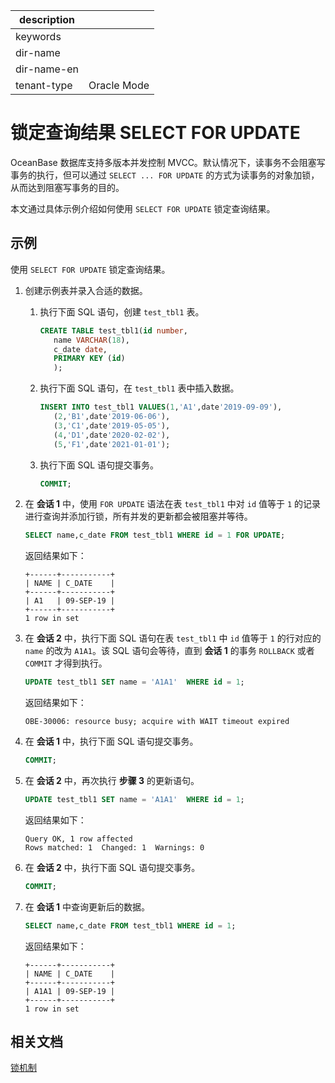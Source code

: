 |description||
|---|---|
|keywords||
|dir-name||
|dir-name-en||
|tenant-type|Oracle Mode|

# 锁定查询结果 SELECT FOR UPDATE

OceanBase 数据库支持多版本并发控制 MVCC。默认情况下，读事务不会阻塞写事务的执行，但可以通过 `SELECT ... FOR UPDATE` 的方式为读事务的对象加锁，从而达到阻塞写事务的目的。

本文通过具体示例介绍如何使用 `SELECT FOR UPDATE` 锁定查询结果。

## 示例

使用 `SELECT FOR UPDATE` 锁定查询结果。

1. 创建示例表并录入合适的数据。

   1. 执行下面 SQL 语句，创建 `test_tbl1` 表。

      ```sql
      CREATE TABLE test_tbl1(id number,
         name VARCHAR(18),
         c_date date,
         PRIMARY KEY (id)
         );
      ```

   2. 执行下面 SQL 语句，在 `test_tbl1` 表中插入数据。

      ```sql
      INSERT INTO test_tbl1 VALUES(1,'A1',date'2019-09-09'),
         (2,'B1',date'2019-06-06'),
         (3,'C1',date'2019-05-05'),
         (4,'D1',date'2020-02-02'),
         (5,'F1',date'2021-01-01');
      ```

   3. 执行下面 SQL 语句提交事务。

      ```sql
      COMMIT;
      ```

2. 在 **会话 1** 中，使用 `FOR UPDATE` 语法在表 `test_tbl1` 中对 `id` 值等于 `1` 的记录进行查询并添加行锁，所有并发的更新都会被阻塞并等待。

   ```sql
   SELECT name,c_date FROM test_tbl1 WHERE id = 1 FOR UPDATE;
   ```

   返回结果如下：

   ```shell
   +------+-----------+
   | NAME | C_DATE    |
   +------+-----------+
   | A1   | 09-SEP-19 |
   +------+-----------+
   1 row in set
   ```

3. 在 **会话 2** 中，执行下面 SQL 语句在表 `test_tbl1` 中 `id` 值等于 `1` 的行对应的 `name` 的改为 `A1A1`。该 SQL 语句会等待，直到 **会话 1** 的事务 `ROLLBACK` 或者 `COMMIT` 才得到执行。

   ```sql
   UPDATE test_tbl1 SET name = 'A1A1'  WHERE id = 1;
   ```

   返回结果如下：

   ```shell
   OBE-30006: resource busy; acquire with WAIT timeout expired
   ```

4. 在 **会话 1** 中，执行下面 SQL 语句提交事务。

   ```sql
   COMMIT;
   ```

5. 在 **会话 2** 中，再次执行 **步骤 3** 的更新语句。

   ```sql
   UPDATE test_tbl1 SET name = 'A1A1'  WHERE id = 1;
   ```

   返回结果如下：

   ```shell
   Query OK, 1 row affected
   Rows matched: 1  Changed: 1  Warnings: 0
   ```

6. 在 **会话 2** 中，执行下面 SQL 语句提交事务。

   ```sql
   COMMIT;
   ```

7. 在 **会话 1** 中查询更新后的数据。

   ```sql
   SELECT name,c_date FROM test_tbl1 WHERE id = 1;
   ```

   返回结果如下：

   ```shell
   +------+-----------+
   | NAME | C_DATE    |
   +------+-----------+
   | A1A1 | 09-SEP-19 |
   +------+-----------+
   1 row in set
   ```

## 相关文档

[锁机制](../../../../700.reference/100.oceanbase-database-concepts/800.transaction-management/200.transaction-concurrency-and-consistency/300.concurrency-control/200.lock-mechanism.md)
